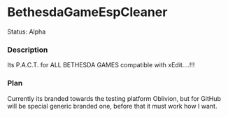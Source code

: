 # BethesdaGameEspCleaner
Status: Alpha

### Description
Its P.A.C.T. for ALL BETHESDA GAMES compatible with xEdit....!!! 

### Plan
Currently its branded towards the testing platform Oblivion, but for GitHub will be special generic branded one, before that it must work how I want.  
